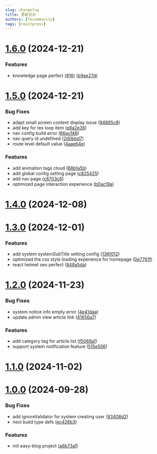 ```yaml
---
slug: changelog
title: 更新日志
authors: [fecommunity]
tags: [reactpress]
---
```


<!--truncate-->

# [1.6.0](https://github.com/fecommunity/reactpress/compare/v1.5.0...v1.6.0) (2024-12-21)


### Features

* knowledge page perfect ([#16](https://github.com/fecommunity/reactpress/issues/16)) ([b9ae27d](https://github.com/fecommunity/reactpress/commit/b9ae27d087b3b451668b3c0acb40359b20a089e2))



# [1.5.0](https://github.com/fecommunity/reactpress/compare/v1.4.0...v1.5.0) (2024-12-21)


### Bug Fixes

* adapt small screen content display issue ([84895c8](https://github.com/fecommunity/reactpress/commit/84895c8341d34285068806d5908b2af358719f80))
* add key for tex loop item ([e8a2e36](https://github.com/fecommunity/reactpress/commit/e8a2e36f13d5031d845c3c3055374e5ff0446bc2))
* nav config build error ([66acf46](https://github.com/fecommunity/reactpress/commit/66acf46485f902aa0647b4886beb0701372b95c2))
* nav query id undefined ([2d0bbd7](https://github.com/fecommunity/reactpress/commit/2d0bbd78f4d73579039b3a9bf7c846fe2d976073))
* route level default value ([4aae64e](https://github.com/fecommunity/reactpress/commit/4aae64e86346052cb51e63e7c149853a6d8d8ae6))


### Features

* add animation tags cloud ([68b1a5b](https://github.com/fecommunity/reactpress/commit/68b1a5b2fe73fafd7a9b282ed77f836aa7a76bf6))
* add global config setting page ([c825425](https://github.com/fecommunity/reactpress/commit/c82542540b20f423b3b3f3ba04ea5e48e2523f5c))
* add nav page ([c6703c6](https://github.com/fecommunity/reactpress/commit/c6703c6e3dea33a8cc226f1c02d9b5cac0ef827e))
* optimized page interaction experience ([b0ac19a](https://github.com/fecommunity/reactpress/commit/b0ac19ab31b6bcf0d8916aeb373e6fa7288303aa))



# [1.4.0](https://github.com/fecommunity/reactpress/compare/v1.3.0...v1.4.0) (2024-12-08)



# [1.3.0](https://github.com/fecommunity/reactpress/compare/v1.2.0...v1.3.0) (2024-12-01)


### Features

* add system systemSubTitle setting config ([136f012](https://github.com/fecommunity/reactpress/commit/136f01288cb9714092a2aa0dc01421817bb26b7d))
* optimized the css style loading experience for homepage ([0e7761f](https://github.com/fecommunity/reactpress/commit/0e7761fd28c1cac099ac15ddaa644a904aca8da4))
* react helmet seo perfect ([848a5da](https://github.com/fecommunity/reactpress/commit/848a5da2a60cbd4c0684d6607ad9df6eeaa2dd7b))



# [1.2.0](https://github.com/fecommunity/reactpress/compare/v1.1.0...v1.2.0) (2024-11-23)


### Bug Fixes

* system notice info empty error ([4e41daa](https://github.com/fecommunity/reactpress/commit/4e41daa14dc96499e6d65ebc2648f87147fc248d))
* update admin view article link ([41656a7](https://github.com/fecommunity/reactpress/commit/41656a740d301cda7ec54bb6ceaaa8e8cea7c222))


### Features

* add category tag for article list ([f5068a1](https://github.com/fecommunity/reactpress/commit/f5068a17b4728a47330fbbbca0f236d12e299e40))
* support system notification feature ([515e556](https://github.com/fecommunity/reactpress/commit/515e556d7b63192cbad4bda68d5ecf639cbaa96b))



# [1.1.0](https://github.com/fecommunity/reactpress/compare/v1.0.0...v1.1.0) (2024-11-02)



# [1.0.0](https://github.com/fecommunity/reactpress/compare/a6b73a189090e0199cc6f803bfb498cdeb7868a5...v1.0.0) (2024-09-28)


### Bug Fixes

* add ignoreValidator for system creating user ([83408d2](https://github.com/fecommunity/reactpress/commit/83408d20383a6a57546dacfcd7751210c6c66d4c))
* next build type defs ([ec428b3](https://github.com/fecommunity/reactpress/commit/ec428b3cfe6950a368e3aeb7bf9945cf81a1f481))


### Features

* init easy-blog project ([a6b73a1](https://github.com/fecommunity/reactpress/commit/a6b73a189090e0199cc6f803bfb498cdeb7868a5))



